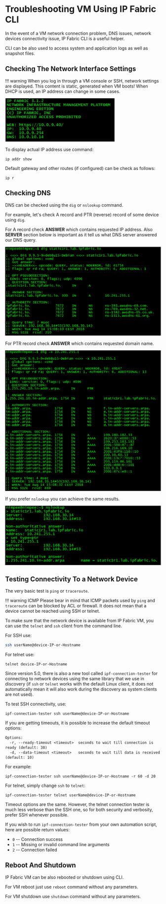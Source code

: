 # Troubleshooting VM Using IP Fabric CLI

In the event of a VM network connection problem, DNS issues, network devices connectivity issue, IP Fabric CLI is a useful helper.

CLI can be also used to access system and application logs as well as snapshot files.

## Checking The Network Interface Settings

!!! warning
	When you log in through a VM console or SSH, network settings are displayed. This content is static, generated when VM boots! When DHCP is used, an IP address can change in some cases.

![VM IP](vm_ip.png)

To display actual IP address use command:

```shell
ip addr show
```

Default gateway and other routes (if configured) can be check as follows:

```shell
ip r
```

## Checking DNS

DNS can be checked using the `dig` or `nslookup` command.

For example, let's check A record and PTR (reverse) record of some device using `dig`.

For A record check **ANSWER** which contains requested IP address. Also **SERVER** section below is important as it tell us what DNS server answered our DNS query.

![DNS A record](dns_a_rec.png)

For PTR record check **ANSWER** which contains requested domain name.

![DNS PTR record](dns_ptr_rec.png)

If you prefer `nslookup` you can achieve the same results.

![nslookup](nslookup.png)

## Testing Connectivity To a Network Device

The very basic test is `ping` or `traceroute`.

!!! warning ICMP
	Please bear in mind that ICMP packets used by `ping` and `traceroute` can be blocked by ACL or firewall. It does not mean that a device cannot be reached using SSH or telnet.

To make sure that the network device is available from IP Fabric VM, you
can use the `telnet` and `ssh` client from the command line.

For SSH use:

```bash
ssh userName@device-IP-or-Hostname
```

For telnet use:

```shell
telnet device-IP-or-Hostname
```

Since version 5.0, there is also a new tool called `ipf-connection-tester` for connecting to network devices using the same library that we use in discovery (if `ssh` or `telnet` works with the default Linux client, it does not automatically mean it will also work during the discovery as system clients are not used).

To test SSH connectivity, use:

```shell
ipf-connection-tester ssh userName@device-IP-or-Hostname
```

If you are getting timeouts, it is possible to increase the default timeout options:

```shell
Options:
  -r, --ready-timeout <timeout>  seconds to wait till connection is ready (default: 30)
  -d, --data-timeout <timeout>   seconds to wait till data is received (default: 10)
```

For example:

```shell
ipf-connection-tester ssh userName@device-IP-or-Hostname -r 60 -d 20
```

For telnet, simply change `ssh` to `telnet`:

```shell
ipf-connection-tester telnet userName@device-IP-or-Hostname
```

Timeout options are the same. However, the telnet connection tester is much less verbose than the SSH one, so for both security and verbosity, prefer SSH whenever possible.

If you wish to run `ipf-connection-tester` from your own automation script, here are possible return values:

* `0` -- Connection success
* `1` -- Missing or invalid command line arguments
* `2` -- Connection failed

## Reboot And Shutdown

IP Fabric VM can be also rebooted or shutdown using CLI.

For VM reboot just use `reboot` command without any parameters.

For VM shutdown use `shutdown` command without any parameters.
